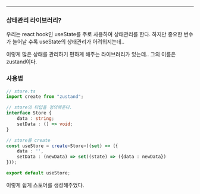 
---

### 상태관리 라이브러리?

우리는 react hook인 useState를 주로 사용하여 상태관리를 한다.
하지만 중요한 변수가 늘어날 수록 useState의 상태관리가 어려워지는데..

이렇게 많은 상태를 관리하기 편하게 해주는 라이브러리가 있는데..
그의 이름은 zustand이다.

### 사용법

```ts
// store.ts 
import create from "zustand";

// store의 타입을 정의해준다.
interface Store { 
	data : string;
	setData : () => void;
} 

// store를 create
const useStore = create<Store>((set) => ({
	data : '', 
	setData : (newData) => set((state) => ({data : newData})
}));

export default useStore;
```

이렇게 쉽게 스토어를 생성해주었다.
